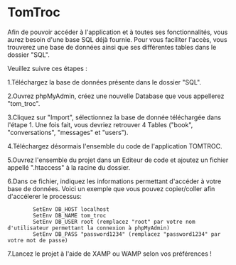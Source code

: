 ﻿# TomTroc

Afin de pouvoir accéder à l'application et à toutes ses fonctionnalités, vous aurez besoin d'une base SQL déjà fournie. Pour vous faciliter l'accès, vous trouverez une base de données ainsi que ses différentes tables dans le dossier "SQL". 

Veuillez suivre ces étapes :

1.Téléchargez la base de données présente dans le dossier "SQL".

2.Ouvrez phpMyAdmin, créez une nouvelle Database que vous appellerez "tom_troc".

3.Cliquez sur "Import", sélectionnez la base de donnée téléchargée dans l'étape 1. Une fois fait, vous devriez retrouver 4 Tables ("book", "conversations", "messages" et "users").

4.Téléchargez désormais l'ensemble du code de l'application TOMTROC. 

5.Ouvrez l'ensemble du projet dans un Editeur de code et ajoutez un fichier appellé ".htaccess" à la racine du dossier.

6.Dans ce fichier, indiquez les informations permettant d'accéder à votre base de données. Voici un exemple que vous pouvez copier/coller afin d'accélerer le processus: 

            SetEnv DB_HOST localhost
            SetEnv DB_NAME tom_troc  
            SetEnv DB_USER root (remplacez "root" par votre nom d'utilisateur permettant la connexion à phpMyAdmin)
            SetEnv DB_PASS "password1234" (remplacez "password1234" par votre mot de passe)

7.Lancez le projet à l'aide de XAMP ou WAMP selon vos préférences !
